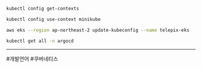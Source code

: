 ```bash
kubectl config get-contexts
```

```bash
kubectl config use-context minikube
```

```bash
aws eks --region ap-northeast-2 update-kubeconfig --name telepix-eks
```

```bash
kubectl get all -n argocd
```


---

#개발언어 #쿠버네티스